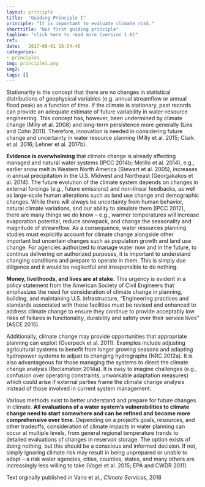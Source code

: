 ```yaml
---
layout: principle
title:  "Guiding Principle I"
principle: "It is important to evaluate climate risk."
shorttitle: "Our first guiding principle"
tagline: "click here to read more (version 1.0)"
ref:  
date:   2017-08-01 16:54:46
categories:
- principles
img: principle1.png
img2: 
tags: []
---
```


<p>Stationarity is the concept that there are no changes in statistical distributions of geophysical variables (e.g. annual streamflow or annual flood peak) as a function of time. If the climate is stationary, past records can provide an adequate estimate of future variability in water-resource engineering. This concept has, however, been undermined by climate change (Milly et al. 2008) and long-term persistence more generally (Lins and Cohn 2011). Therefore, innovation is needed in considering future change and uncertainty in water resource planning (Milly et al. 2015; Clark et al. 2016; Lehner et al. 2017b).</p>

<p><b>Evidence is overwhelming</b> that climate change is already affecting managed and natural water systems (IPCC 2014b; Melillo et al. 2014), e.g., earlier snow melt in Western North America (Stewart et al. 2005), increases in annual precipitation in the U.S. Midwest and Northeast (Georgakakos et al. 2014). The future evolution of the climate system depends on changes in external forcings (e.g., future emissions) and non-linear feedbacks, as well as large-scale human alterations such as land use change and demographic changes.  While there will always be uncertainty from human behavior, natural climate variations, and our ability to simulate them (IPCC 2012), there are many things we do know – e.g., warmer temperatures will increase evaporation potential, reduce snowpack, and change the seasonality and magnitude of streamflow. As a consequence, water resources planning studies must explicitly account for climate change alongside other important but uncertain changes such as population growth and land use change.  For agencies authorized to manage water now and in the future, to continue delivering on authorized purposes, it is important to understand changing conditions and prepare to operate in them.  This is simply due diligence and it would be neglectful and irresponsible to do nothing.</p>   

<p><b>Money, livelihoods, and lives are at stake.</b>  This urgency is evident in a policy statement from the American Society of Civil Engineers that emphasizes the need for consideration of climate change in planning, building, and maintaining U.S. infrastructure, “Engineering practices and standards associated with these facilities must be revised and enhanced to address climate change to ensure they continue to provide acceptably low risks of failures in functionality, durability and safety over their service lives” (ASCE 2015).</p> 

<p>Additionally, climate change may provide opportunities that appropriate planning can exploit (Overpeck et al. 2011).  Examples include adjusting agricultural systems to benefit from longer growing seasons and adapting hydropower systems to adjust to changing hydrographs (NRC 2012a). It is also advantageous for those managing the systems to direct the climate change analysis (Reclamation 2014a).  It is easy to imagine challenges (e.g., confusion over operating constraints, unworkable adaptation measures) which could arise if external parties frame the climate change analysis instead of those involved in current system management.</p>

<p>Various methods exist to better understand and prepare for future changes in climate. <b>All evaluations of a water system’s vulnerabilities to climate change need to start somewhere and can be refined and become more comprehensive over time.</b> Depending on a project’s goals, resources, and other tradeoffs, consideration of climate impacts in water planning can occur at multiple levels, from general regional temperature trends to detailed evaluations of changes in reservoir storage. The option exists of doing nothing, but this should be a conscious and informed decision. If not, simply ignoring climate risk may result in being unprepared or unable to adapt – a risk water agencies, cities, counties, states, and many others are increasingly less willing to take (Vogel et al. 2015; EPA and CWDR 2011).</p>

<p>Text orginally published in Vano et al., <i>Climate Services</i>, 2018</p>


